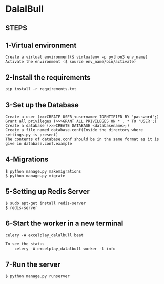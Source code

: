 # DalalBull

## STEPS

## 1-Virtual environment
```
Create a virtual environment($ virtualenv -p python3 env_name)
Activate the environment ($ source env_name/bin/activate)
```

## 2-Install the requirements
```
pip install -r requirements.txt
```

## 3-Set up the Database 
```
Create a user (>>>CREATE USER <username> IDENTIFIED BY 'password';)
Grant all privileges (>>>GRANT ALL PRIVILEGES ON * . * TO 'USER';)
Create a database (>>>CREATE DATABASE <databasename>;)
Create a file named database.conf(Inside the directory where settings.py is present)
The contents of database.conf should be in the same format as it is give in database.conf.example
```

## 4-Migrations
```
$ python manage.py makemigrations
$ python manage.py migrate
```
## 5-Setting up Redis Server 
```
$ sudo apt-get install redis-server
$ redis-server
```
## 6-Start the worker in a new terminal

```
celery -A excelplay_dalalbull beat

To see the status
	celery -A excelplay_dalalbull worker -l info 
```

## 7-Run the server
```
$ python manage.py runserver
```